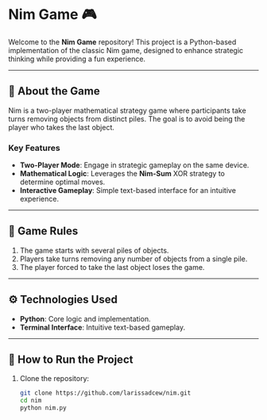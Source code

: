 # Nim Game 🎮

Welcome to the **Nim Game** repository! This project is a Python-based implementation of the classic Nim game, designed to enhance strategic thinking while providing a fun experience.

---

## 🧩 About the Game
Nim is a two-player mathematical strategy game where participants take turns removing objects from distinct piles. The goal is to avoid being the player who takes the last object.

### Key Features
- **Two-Player Mode**: Engage in strategic gameplay on the same device.
- **Mathematical Logic**: Leverages the **Nim-Sum** XOR strategy to determine optimal moves.
- **Interactive Gameplay**: Simple text-based interface for an intuitive experience.

---

## 🎯 Game Rules
1. The game starts with several piles of objects.
2. Players take turns removing any number of objects from a single pile.
3. The player forced to take the last object loses the game.

---

## ⚙️ Technologies Used
- **Python**: Core logic and implementation.
- **Terminal Interface**: Intuitive text-based gameplay.

---

## 🚀 How to Run the Project
1. Clone the repository:
   ```bash
   git clone https://github.com/larissadcew/nim.git
   cd nim
   python nim.py

   
